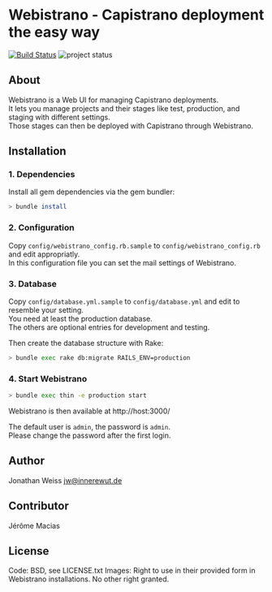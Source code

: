 Webistrano - Capistrano deployment the easy way
===============================================

[![Build Status](https://secure.travis-ci.org/jeromemacias/webistrano.png)](http://travis-ci.org/jeromemacias/webistrano) ![project status](http://stillmaintained.com/kriswallsmith/assetic.png)

About
-----

Webistrano is a Web UI for managing Capistrano deployments.  
It lets you manage projects and their stages like test, production, and staging with different settings.  
Those stages can then be deployed with Capistrano through Webistrano.


Installation
------------

### 1. Dependencies

Install all gem dependencies via the gem bundler:

```bash
> bundle install
```

### 2. Configuration

Copy `config/webistrano_config.rb.sample` to `config/webistrano_config.rb` and edit appropriatly.  
In this configuration file you can set the mail settings of Webistrano.

### 3. Database

Copy `config/database.yml.sample` to `config/database.yml` and edit to resemble your setting.  
You need at least the production database.  
The others are optional entries for development and testing.

Then create the database structure with Rake:

```bash
> bundle exec rake db:migrate RAILS_ENV=production
```

### 4. Start Webistrano  

```bash
> bundle exec thin -e production start
```

Webistrano is then available at http://host:3000/

The default user is `admin`, the password is `admin`.  
Please change the password after the first login.
  
Author
------

Jonathan Weiss <jw@innerewut.de>

Contributor
-----------

Jérôme Macias
  
License
-------
 
Code: BSD, see LICENSE.txt
Images: Right to use in their provided form in Webistrano installations. No other right granted.
